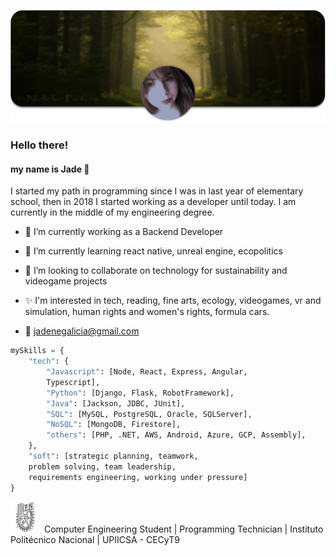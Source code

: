 ![Header](/images/header.png)

### Hello there!
#### my name is Jade :butterfly:

I started my path in programming since I was in last year of elementary school, then in 2018 I started working as a developer until today. I am currently in the middle of my engineering degree.

-   🔭 I’m currently working as a Backend Developer

-   🌱 I’m currently learning react native, unreal engine, ecopolitics

-   👯 I’m looking to collaborate on technology for sustainability and videogame projects

-   ✨ I'm interested in tech, reading, fine arts, ecology, videogames, vr and simulation, human rights and women's rights, formula cars.
-   :email: [jadenegalicia@gmail.com](mailto:jadenegalicia@gmail.com)

```python
mySkills = {
    "tech": {
        "Javascript": [Node, React, Express, Angular,
        Typescript],
        "Python": [Django, Flask, RobotFramework],
        "Java": [Jackson, JDBC, JUnit],
        "SQL": [MySQL, PostgreSQL, Oracle, SQLServer],
        "NoSQL": [MongoDB, Firestore],
        "others": [PHP, .NET, AWS, Android, Azure, GCP, Assembly],
    },
    "soft": [strategic planning, teamwork,
    problem solving, team leadership,
    requirements engineering, working under pressure]
}
```

![IPN](/images/ipn-icon.png)
Computer Engineering Student |
Programming Technician |
Instituto Politécnico Nacional | UPIICSA - CECyT9
